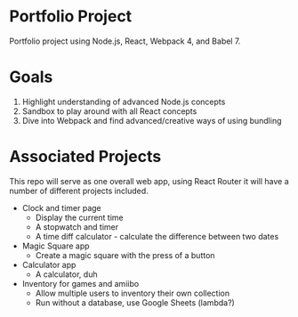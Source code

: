 # Portfolio Project

Portfolio project using Node.js, React, Webpack 4, and Babel 7.

# Goals

1) Highlight understanding of advanced Node.js concepts
2) Sandbox to play around with all React concepts
3) Dive into Webpack and find advanced/creative ways of using bundling

# Associated Projects

This repo will serve as one overall web app, using React Router it will have a number of different projects included.

* Clock and timer page
    * Display the current time
    * A stopwatch and timer
    * A time diff calculator - calculate the difference between two dates
* Magic Square app
    * Create a magic square with the press of a button
* Calculator app
    * A calculator, duh
* Inventory for games and amiibo
    * Allow multiple users to inventory their own collection
    * Run without a database, use Google Sheets (lambda?)